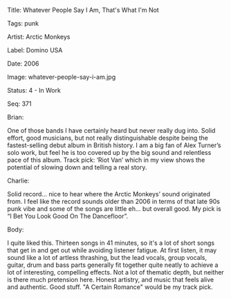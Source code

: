 Title:  Whatever People Say I Am, That's What I'm Not

Tags:   punk

Artist: Arctic Monkeys

Label:  Domino USA

Date:   2006

Image:  whatever-people-say-i-am.jpg

Status: 4 - In Work

Seq:    371

Brian: 

One of those bands I have certainly heard but never really dug into. Solid effort, good musicians, but not really distinguishable despite being the fastest-selling debut album in British history. I am a big fan of Alex Turner’s solo work, but feel he is too covered up by the big sound and relentless pace of this album. Track pick: ‘Riot Van’ which in my view shows the potential of slowing down and telling a real story.


Charlie: 

Solid record… nice to hear where the Arctic Monkeys’ sound originated from. I feel like the record sounds older than 2006 in terms of that late 90s punk vibe and some of the songs are little eh... but overall good. My pick is “I Bet You Look Good On The Dancefloor”.


Body: 

I quite liked this. Thirteen songs in 41 minutes, so it's a lot of short songs that get in and get out while avoiding listener fatigue. At first listen, it may sound like a lot of artless thrashing, but the lead vocals, group vocals, guitar, drum and bass parts generally fit together quite neatly to achieve a lot of interesting, compelling effects. Not a lot of thematic depth, but neither is there much pretension here. Honest artistry, and music that feels alive and authentic. Good stuff. "A Certain Romance" would be my track pick. 
